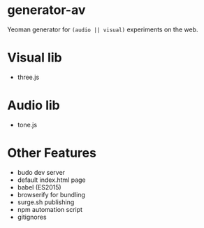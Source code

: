 generator-av
========
Yeoman generator for `(audio || visual)` experiments on the web.

# Visual lib
- three.js

# Audio lib
- tone.js

# Other Features
- budo dev server
- default index.html page
- babel (ES2015)
- browserify for bundling
- surge.sh publishing
- npm automation script
- gitignores
